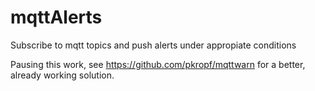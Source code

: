 # mqttAlerts
Subscribe to mqtt topics and push alerts under appropiate conditions

Pausing this work, see https://github.com/pkropf/mqttwarn for a better, already working solution.

